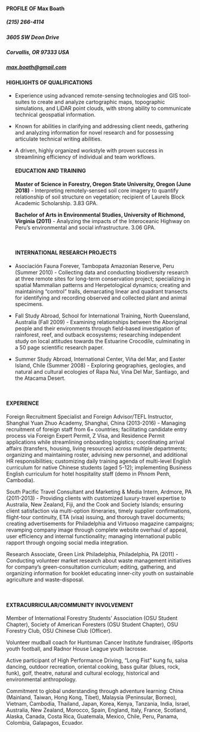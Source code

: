 #### PROFILE OF Max Boath
##### (215) 266-4114
##### 3605 SW Deon Drive
##### Corvallis, OR 97333 USA
##### max.boath@gmail.com



#### HIGHLIGHTS OF QUALIFICATIONS

* Experience using advanced remote-sensing technologies and GIS tool-suites to create and analyze cartographic maps, topographic simulations, and LiDAR point clouds, with strong ability to communicate technical geospatial information.

* Known for abilities in clarifying and addressing client needs, gathering and analyzing information for novel research and for possessing articulate technical writing abilities.

* A driven, highly organized workstyle with proven success in streamlining efficiency of individual and team workflows.

  #### EDUCATION AND TRAINING

  **Master of Science in Forestry, Oregon State University, Oregon (June 2018)** - Interpreting remotely-sensed soil core imagery to quantify relationship of soil structure on vegetation; recipient of Laurels Block Academic Scholarship. 3.83 GPA.

  **Bachelor of Arts in Environmental Studies, University of Richmond, Virginia (2011)** - Analyzing the impacts of the Interoceanic Highway on Peru’s environmental and social infrastructure. 3.06 GPA.

  ​

  #### INTERNATIONAL RESEARCH PROJECTS

*  Asociación Fauna Forever, Tambopata Amazonian Reserve, Peru (Summer 2010) - Collecting data and conducting biodiversity research at three remote sites for long-term conservation project; specializing in spatial Mammalian patterns and Herpetological dynamics; creating and maintaining “control” trails, demarcating linear and quadrant transects for identifying and recording observed and collected plant and animal specimens.

*  Fall Study Abroad, School for International Training, North Queensland, Australia (Fall 2009) - Examining relationships between the Aboriginal people and their environments through field-based investigation of rainforest, reef, and outback ecosystems; researching independent study on local attitudes towards the Estuarine Crocodile, culminating in a 50 page scientific research paper.

*  Summer Study Abroad, International Center, Viña del Mar, and Easter Island, Chile (Summer 2008) - Exploring geographies, geologies, and natural and cultural ecologies of Rapa Nui, Vina Del Mar, Santiago, and the Atacama Desert.

  ​

  #### EXPERIENCE

  Foreign Recruitment Specialist and Foreign Advisor/TEFL Instructor, Shanghai Yuan Zhuo Academy, Shanghai, China (2013-2016) - Managing recruitment of foreign staff from 6+ countries; facilitating candidate entry process via Foreign Expert Permit, Z Visa, and Residence Permit applications while streamlining onboarding logistics; coordinating arrival affairs (transfers, housing, living resources) across multiple departments; organizing and maintaining roster, advising new personnel, and additional HR responsibilities; customizing daily training agenda of multi-level English curriculum for native Chinese students (aged 5-12); implementing Business English curriculum for hotel hospitality staff (demo in Phnom Penh, Cambodia).

  South Pacific Travel Consultant and Marketing & Media Intern, Ardmore, PA (2011-2013) - Providing clients with customized luxury-travel expertise to Australia, New Zealand, Fiji, and the Cook and Society Islands; ensuring client satisfaction via multi-option itineraries, timely supplier confirmations, flight-tour continuity, ETA (visa) issuing, and thorough travel documents; creating advertisements for Philadelphia and Virtuoso magazine campaigns; revamping company image through complete website overhaul of appeal, user efficiency and internal functionality; managing international public rapport through ongoing social media integration.

  Research Associate, Green Link Philadelphia, Philadelphia, PA (2011) - Conducting volunteer market research about waste management initiatives for company’s green-consultation curriculum; editing, gathering, and organizing information for booklet educating inner-city youth on sustainable agriculture and waste-disposal.

  ​

  #### EXTRACURRICULAR/COMMUNITY INVOLVEMENT

  Member of International Forestry Students’ Association (OSU Student Chapter), Society of American Foresters (OSU Student Chapter), OSU Forestry Club, OSU Chinese Club (Officer).

  Volunteer mudball coach for Huntsman Cancer Institute fundraiser, i9Sports youth football, and Radnor House League youth lacrosse.

  Active participant of High Performance Driving, “Long Fist” kung fu, salsa dancing, outdoor recreation, oriental cooking, bass guitar (blues, rock, funk), golf, theatre, natural and cultural ecology, historical and environmental anthropology.

  Commitment to global understanding through adventure learning: China (Mainland, Taiwan, Hong Kong, Tibet), Malaysia (Peninsular, Borneo), Vietnam, Cambodia, Thailand, Japan, Korea, Kenya, Tanzania, India, Israel, Australia, New Zealand, Morocco, Spain, England, Italy, France, Scotland, Alaska, Canada, Costa Rica, Guatemala, Mexico, Chile, Peru, Panama, Colombia, Galapagos, Ecuador.
